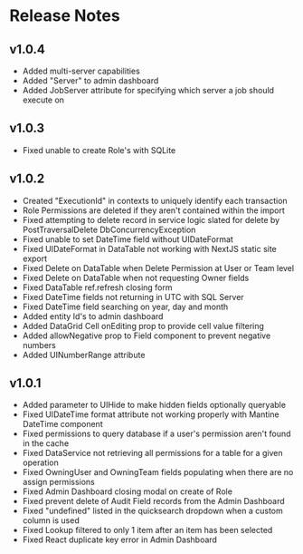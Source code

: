 # Release Notes

## v1.0.4

- Added multi-server capabilities
- Added "Server" to admin dashboard
- Added JobServer attribute for specifying which server a job should execute on

## v1.0.3

- Fixed unable to create Role's with SQLite

## v1.0.2

- Created "ExecutionId" in contexts to uniquely identify each transaction
- Role Permissions are deleted if they aren't contained within the import
- Fixed attempting to delete record in service logic slated for delete by PostTraversalDelete DbConcurrencyException
- Fixed unable to set DateTime field without UIDateFormat
- Fixed UIDateFormat in DataTable not working with NextJS static site export
- Fixed Delete on DataTable when Delete Permission at User or Team level
- Fixed Delete on DataTable when not requesting Owner fields
- Fixed DataTable ref.refresh closing form
- Fixed DateTime fields not returning in UTC with SQL Server
- Fixed DateTime field searching on year, day and month
- Added entity Id's to admin dashboard
- Added DataGrid Cell onEditing prop to provide cell value filtering
- Added allowNegative prop to Field component to prevent negative numbers
- Added UINumberRange attribute

## v1.0.1

- Added parameter to UIHide to make hidden fields optionally queryable
- Fixed UIDateTime format attribute not working properly with Mantine DateTime component
- Fixed permissions to query database if a user's permission aren't found in the cache
- Fixed DataService not retrieving all permissions for a table for a given operation
- Fixed OwningUser and OwningTeam fields populating when there are no assign permissions
- Fixed Admin Dashboard closing modal on create of Role
- Fixed prevent delete of Audit Field records from the Admin Dashboard
- Fixed "undefined" listed in the quicksearch dropdown when a custom column is used
- Fixed Lookup filtered to only 1 item after an item has been selected
- Fixed React duplicate key error in Admin Dashboard
